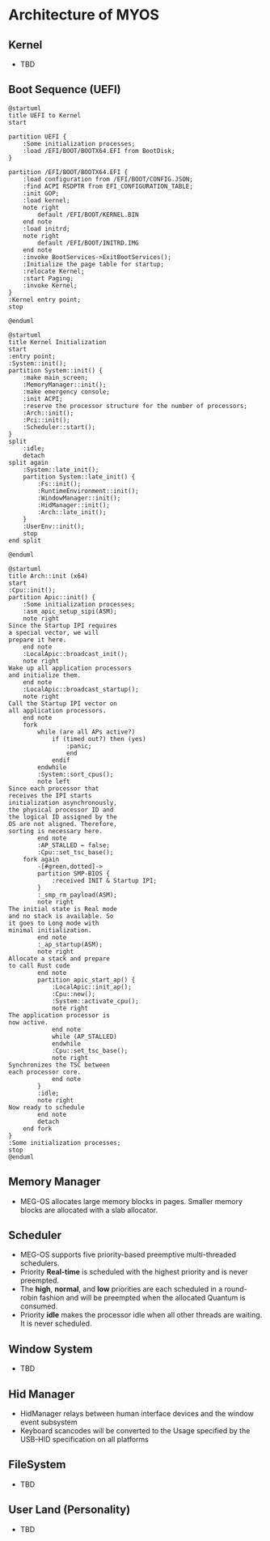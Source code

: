 # Architecture of MYOS

## Kernel

- TBD


## Boot Sequence (UEFI)

``` plantuml
@startuml
title UEFI to Kernel
start

partition UEFI {
    :Some initialization processes;
    :load /EFI/BOOT/BOOTX64.EFI from BootDisk;
}

partition /EFI/BOOT/BOOTX64.EFI {
    :load configuration from /EFI/BOOT/CONFIG.JSON;
    :find ACPI RSDPTR from EFI_CONFIGURATION_TABLE;
    :init GOP;
    :load kernel;
    note right
        default /EFI/BOOT/KERNEL.BIN
    end note
    :load initrd;
    note right
        default /EFI/BOOT/INITRD.IMG
    end note
    :invoke BootServices->ExitBootServices();
    :Initialize the page table for startup;
    :relocate Kernel;
    :start Paging;
    :invoke Kernel;
}
:Kernel entry point;
stop

@enduml
```

``` plantuml
@startuml
title Kernel Initialization
start
:entry point;
:System::init();
partition System::init() {
    :make main_screen;
    :MemoryManager::init();
    :make emergency console;
    :init ACPI;
    :reserve the processor structure for the number of processors;
    :Arch::init();
    :Pci::init();
    :Scheduler::start();
}
split 
    :idle;
    detach
split again
    :System::late_init();
    partition System::late_init() {
        :Fs::init();
        :RuntimeEnvironment::init();
        :WindowManager::init();
        :HidManager::init();
        :Arch::late_init();
    }
    :UserEnv::init();
    stop
end split

@enduml
```

``` plantuml
@startuml
title Arch::init (x64)
start
:Cpu::init();
partition Apic::init() {
    :Some initialization processes;
    :asm_apic_setup_sipi(ASM);
    note right
Since the Startup IPI requires 
a special vector, we will 
prepare it here.
    end note
    :LocalApic::broadcast_init();
    note right
Wake up all application processors 
and initialize them.
    end note
    :LocalApic::broadcast_startup();
    note right
Call the Startup IPI vector on 
all application processors.
    end note
    fork
        while (are all APs active?)
            if (timed out?) then (yes)
                :panic;
                end
            endif
        endwhile
        :System::sort_cpus();
        note left
Since each processor that 
receives the IPI starts 
initialization asynchronously, 
the physical processor ID and 
the logical ID assigned by the 
OS are not aligned. Therefore, 
sorting is necessary here.
        end note
        :AP_STALLED ← false;
        :Cpu::set_tsc_base();
    fork again
        -[#green,dotted]->
        partition SMP-BIOS {
            :received INIT & Startup IPI;
        }
        :_smp_rm_payload(ASM);
        note right
The initial state is Real mode 
and no stack is available. So 
it goes to Long mode with 
minimal initialization.
        end note
        :_ap_startup(ASM);
        note right
Allocate a stack and prepare 
to call Rust code
        end note
        partition apic_start_ap() {
            :LocalApic::init_ap();
            :Cpu::new();
            :System::activate_cpu();
            note right
The application processor is 
now active.
            end note
            while (AP_STALLED)
            endwhile
            :Cpu::set_tsc_base();
            note right
Synchronizes the TSC between 
each processor core.
            end note
        }
        :idle;
        note right
Now ready to schedule
        end note
        detach
    end fork
}
:Some initialization processes;
stop
@enduml
```

## Memory Manager

- MEG-OS allocates large memory blocks in pages. Smaller memory blocks are allocated with a slab allocator.

## Scheduler

- MEG-OS supports five priority-based preemptive multi-threaded schedulers.
- Priority **Real-time** is scheduled with the highest priority and is never preempted.
- The **high**, **normal**, and **low** priorities are each scheduled in a round-robin fashion and will be preempted when the allocated Quantum is consumed.
- Priority **idle** makes the processor idle when all other threads are waiting. It is never scheduled.

## Window System

- TBD

## Hid Manager

- HidManager relays between human interface devices and the window event subsystem
- Keyboard scancodes will be converted to the Usage specified by the USB-HID specification on all platforms

## FileSystem

- TBD

## User Land (Personality)

- TBD
